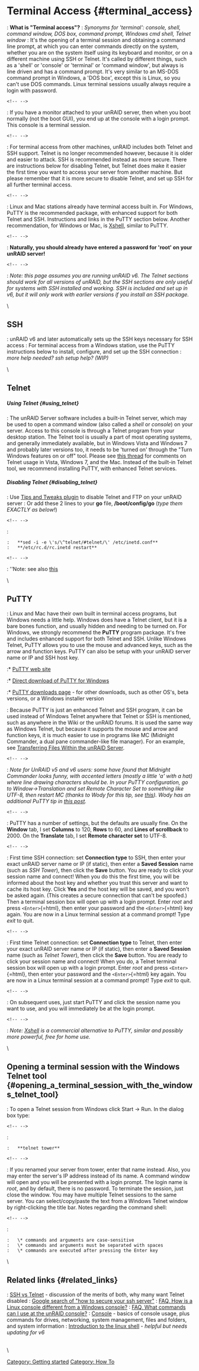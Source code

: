 # Terminal Access {#terminal_access}

:   **What is \"Terminal access\"?**
:   *Synonyms for \'terminal\': console, shell, command window, DOS box,
    command prompt, Windows cmd shell, Telnet window*
:   It\'s the opening of a terminal session and obtaining a command line
    prompt, at which you can enter commands directly on the system,
    whether you are on the system itself using its keyboard and monitor,
    or on a different machine using SSH or Telnet. It\'s called by
    different things, such as a \'shell\' or \'console\' or \'terminal\'
    or \'command window\', but always is line driven and has a command
    prompt. It\'s very similar to an MS-DOS command prompt in Windows, a
    \'DOS box\', except this is Linux, so you can\'t use DOS commands.
    Linux terminal sessions usually always require a login with
    password.

```{=html}
<!-- -->
```

:   If you have a monitor attached to your unRAID server, then when you
    boot normally (not the boot GUI), you end up at the console with a
    login prompt. This console is a terminal session.

```{=html}
<!-- -->
```

:   For terminal access from other machines, unRAID includes both Telnet
    and SSH support. Telnet is no longer recommended however, because it
    is older and easier to attack. SSH is recommended instead as more
    secure. There are instructions below for disabling Telnet, but
    Telnet does make it easier the first time you want to access your
    server from another machine. But please remember that it is more
    secure to disable Telnet, and set up SSH for all further terminal
    access.

```{=html}
<!-- -->
```

:   Linux and Mac stations already have terminal access built in. For
    Windows, PuTTY is the recommended package, with enhanced support for
    both Telnet and SSH. Instructions and links in the PuTTY section
    below. Another recommendation, for Windows or Mac, is
    [Xshell](http://www.netsarang.com/products/xsh_overview.html),
    similar to PuTTY.

```{=html}
<!-- -->
```

:   **Naturally, you should already have entered a password for \'root\'
    on your unRAID server!**

```{=html}
<!-- -->
```

:   *Note: this page assumes you are running unRAID v6. The Telnet
    sections should work for all versions of unRAID, but the SSH
    sections are only useful for systems with SSH installed and working.
    SSH is included and set up in v6, but it will only work with earlier
    versions if you install an SSH package.*

\

## SSH

:   unRAID v6 and later automatically sets up the SSH keys necessary for
    SSH access
:   For terminal access from a Windows station, use the PuTTY
    instructions below to install, configure, and set up the SSH
    connection
:   *more help needed? ssh setup help? (WIP)*

\

## Telnet

##### Using Telnet {#using_telnet}

:   The unRAID Server software includes a built-in Telnet server, which
    may be used to open a command window (also called a *shell* or
    *console*) on your server. Access to this console is through a
    Telnet program from your desktop station. The Telnet tool is usually
    a part of most operating systems, and generally immediately
    available, but in Windows Vista and Windows 7 and probably later
    versions too, it needs to be \'turned on\' through the \"Turn
    Windows features on or off\" tool. Please see [this
    thread](http://lime-technology.com/forum/index.php?topic=4092) for
    comments on Telnet usage in Vista, Windows 7, and the Mac. Instead
    of the built-in Telnet tool, we recommend installing PuTTY, with
    enhanced Telnet services.

##### Disabling Telnet {#disabling_telnet}

:   Use [Tips and Tweaks
    plugin](http://lime-technology.com/forum/index.php?topic=49233) to
    disable Telnet and FTP on your unRAID server
:   Or add these 2 lines to your **go** file, **/boot/config/go** (*type
    them EXACTLY as below!*)

```{=html}
<!-- -->
```

:

    :   **sed -i -e \'s/\^telnet/#telnet/\' /etc/inetd.conf**
    :   **/etc/rc.d/rc.inetd restart**

```{=html}
<!-- -->
```

:   \'\'Note: see also
    [this](http://lime-technology.com/wiki/index.php/Tips_and_Tweaks#Disable_Telnet_access)

\

## PuTTY

:   Linux and Mac have their own built in terminal access programs, but
    Windows needs a little help. Windows does have a Telnet client, but
    it is a bare bones function, and usually hidden and needing to be
    turned on. For Windows, we strongly recommend the **PuTTY** program
    package. It\'s free and includes enhanced support for both Telnet
    and SSH. Unlike Windows Telnet, PuTTY allows you to use the mouse
    and advanced keys, such as the arrow and function keys. PuTTY can
    also be setup with your unRAID server name or IP and SSH host key.

:\* [PuTTY web site](http://www.chiark.greenend.org.uk/~sgtatham/putty/)

:\* [Direct download of PuTTY for
Windows](http://the.earth.li/~sgtatham/putty/latest/x86/putty.exe)

:\* [PuTTY downloads
page](http://www.chiark.greenend.org.uk/~sgtatham/putty/download.html) -
for other downloads, such as other OS\'s, beta versions, or a Windows
installer version

:   Because PuTTY is just an enhanced Telnet and SSH program, it can be
    used instead of Windows Telnet anywhere that Telnet or SSH is
    mentioned, such as anywhere in the Wiki or the unRAID forums. It is
    used the same way as Windows Telnet, but because it supports the
    mouse and arrow and function keys, it is much easier to use in
    programs like MC (Midnight Commander, a dual pane commander-like
    file manager). For an example, see [Transferring Files Within the
    unRAID
    Server](Transferring_Files_Within_the_unRAID_Server "wikilink").

```{=html}
<!-- -->
```

:   *Note for UnRAID v5 and v6 users: some have found that Midnight
    Commander looks funny, with accented letters (mostly a little \'a\'
    with a hat) where line drawing characters should be. In your PuTTY
    configuration, go to Window-\>Translation and set Remote Character
    Set to something like UTF-8, then restart MC (thanks to Wody for
    this tip, see
    [this](http://lime-technology.com/forum/index.php?topic=18157)).
    Wody has an additional PuTTY tip in [this
    post](http://lime-technology.com/forum/index.php?topic=18157.msg162943#msg162943).*

```{=html}
<!-- -->
```

:   PuTTY has a number of settings, but the defaults are usually fine.
    On the **Window** tab, I set **Columns** to 120, **Rows** to 60, and
    **Lines of scrollback** to 2000. On the **Translate** tab, I set
    **Remote character set** to UTF-8.

```{=html}
<!-- -->
```

:   First time SSH connection: set **Connection type** to SSH, then
    enter your exact unRAID server name or IP (if static), then enter a
    **Saved Session** name (such as *SSH Tower*), then click the
    **Save** button. You are ready to click your session name and
    connect! When you do this the first time, you will be informed about
    the host key and whether you trust this server and want to cache its
    host key. Click **Yes** and the host key will be saved, and you
    won\'t be asked again. (This creates a secure connection that can\'t
    be spoofed.) Then a terminal session box will open up with a login
    prompt. Enter *root* and press `<Enter>`{=html}, then enter your
    password and the `<Enter>`{=html} key again. You are now in a Linux
    terminal session at a command prompt! Type *exit* to quit.

```{=html}
<!-- -->
```

:   First time Telnet connection: set **Connection type** to Telnet,
    then enter your exact unRAID server name or IP (if static), then
    enter a **Saved Session** name (such as *Telnet Tower*), then click
    the **Save** button. You are ready to click your session name and
    connect! When you do, a Telnet terminal session box will open up
    with a login prompt. Enter *root* and press `<Enter>`{=html}, then
    enter your password and the `<Enter>`{=html} key again. You are now
    in a Linux terminal session at a command prompt! Type *exit* to
    quit.

```{=html}
<!-- -->
```

:   On subsequent uses, just start PuTTY and click the session name you
    want to use, and you will immediately be at the login prompt.

```{=html}
<!-- -->
```

:   *Note: [Xshell](http://www.netsarang.com/products/xsh_overview.html)
    is a commercial alternative to PuTTY, similar and possibly more
    powerful, free for home use.*

\

## Opening a terminal session with the Windows Telnet tool {#opening_a_terminal_session_with_the_windows_telnet_tool}

:   To open a Telnet session from Windows click Start -\> Run. In the
    dialog box type:

```{=html}
<!-- -->
```

:

    :   **telnet tower**

```{=html}
<!-- -->
```

:   If you renamed your server from tower, enter that name instead.
    Also, you may enter the server's IP address instead of its name. A
    command window will open and you will be presented with a login
    prompt. The login name is *root*, and by default, there is no
    password. To terminate the session, just close the window. You may
    have multiple Telnet sessions to the same server. You can
    select/copy/paste the text from a Windows Telnet window by
    right-clicking the title bar. Notes regarding the command shell:

```{=html}
<!-- -->
```

:

    :   \* commands and arguments are case-sensitive
    :   \* commands and arguments must be separated with spaces
    :   \* commands are executed after pressing the Enter key

\

## Related links {#related_links}

:   [SSH vs
    Telnet](http://lime-technology.com/forum/index.php?topic=30273) -
    discussion of the merits of both, why many want Telnet disabled
:   [Google search of \"how to secure your ssh
    server\"](http://www.google.com/search?q=how+to+secure+your+ssh+server)
:   [FAQ, How is a Linux console different from a Windows
    console?](FAQ#How_is_a_Linux_console_different_from_a_Windows_console.3F "wikilink")
:   [FAQ, What commands can I use at the unRAID
    console?](FAQ#What_commands_can_I_use_at_the_unRAID_console.3F "wikilink")
:   [Console](Console "wikilink") - basics of console usage, plus
    commands for drives, networking, system management, files and
    folders, and system information
:   [Introduction to the linux
    shell](Introduction_to_the_linux_shell "wikilink") - *helpful but
    needs updating for v6*

\
\

[Category: Getting started](Category:_Getting_started "wikilink")
[Category: How To](Category:_How_To "wikilink")
